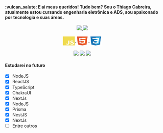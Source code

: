 
<h4 > :vulcan_salute:   E ai meus queridos! Tudo bem? Sou o Thiago Cabreira, atualmente estou cursando engenharia eletrônica e ADS, sou apaixonado por tecnologia e suas áreas.</h4>

<div align="center">
  <a href="https://github.com/Cabreira97">
  <img height="150em" src="https://github-readme-stats.vercel.app/api?username=Cabreira97&show_icons=true&theme=merko&include_all_commits=true&count_private=true"/>
  <img height="150em" src="https://github-readme-stats.vercel.app/api/top-langs/?username=Cabreira97&layout=compact&langs_count=7&theme=merko"/>
</div>


<div align="center"><br>
  <img align="center" alt="Thiago-javascript" height="30" width="40" src="https://raw.githubusercontent.com/devicons/devicon/master/icons/javascript/javascript-plain.svg">
  <img align="center" alt="Thiago-HTML" height="30" width="40" src="https://raw.githubusercontent.com/devicons/devicon/master/icons/html5/html5-original.svg">
  <img align="center" alt="Thiago-CSS" height="30" width="40" src="https://raw.githubusercontent.com/devicons/devicon/master/icons/css3/css3-original.svg">

  </div><br>
 
 
<div align="center"> 
  <a href="https://www.linkedin.com/in/thiagovieiramachado/" target="_blank"><img src="https://img.shields.io/badge/-LinkedIn-%230077B5?style=for-the-badge&logo=linkedin&logoColor=white" target="_blank"></a>
  <a href = "mailto:thiagovieiramachado97@gmail.com"><img src="https://img.shields.io/badge/-Gmail-%23333?style=for-the-badge&logo=gmail&logoColor=white" target="_blank"></a>
  <a href="https://instagram.com/soythiagocabreira" target="_blank"><img src="https://img.shields.io/badge/-Instagram-%23E4405F?style=for-the-badge&logo=instagram&logoColor=white" target="_blank"></a>

</div> 

<div align="left">
<h4>Estudarei no futuro</h4>


- [X] NodeJS
- [X] ReactJS
- [X] TypeScript 
- [X] ChakraUI
- [X] NextJs
- [X] NodeJS
- [X] Prisma
- [X] NestJS
- [X] NextJs
- [ ] Entre outros

</div>





